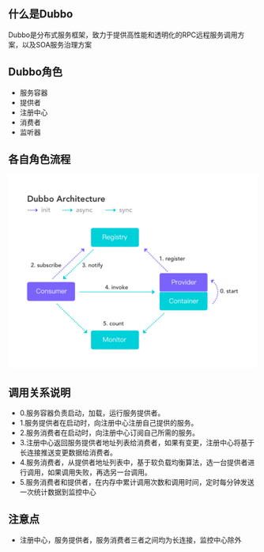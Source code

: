## 什么是Dubbo
Dubbo是分布式服务框架，致力于提供高性能和透明化的RPC远程服务调用方案，以及SOA服务治理方案

## Dubbo角色
- 服务容器
- 提供者
- 注册中心
- 消费者
- 监听器

## 各自角色流程
![](/assets/architecture.png)

## 调用关系说明
- 0.服务容器负责启动，加载，运行服务提供者。
- 1.服务提供者在启动时，向注册中心注册自己提供的服务。
- 2.服务消费者在启动时，向注册中心订阅自己所需的服务。
- 3.注册中心返回服务提供者地址列表给消费者，如果有变更，注册中心将基于长连接推送变更数据给消费者。
- 4.服务消费者，从提供者地址列表中，基于软负载均衡算法，选一台提供者进行调用，如果调用失败，再选另一台调用。
- 5.服务消费者和提供者，在内存中累计调用次数和调用时间，定时每分钟发送一次统计数据到监控中心

## 注意点
- 注册中心，服务提供者，服务消费者三者之间均为长连接，监控中心除外